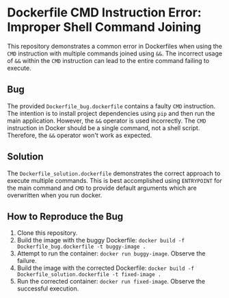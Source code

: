 # Dockerfile CMD Instruction Error: Improper Shell Command Joining

This repository demonstrates a common error in Dockerfiles when using the `CMD` instruction with multiple commands joined using `&&`.  The incorrect usage of `&&` within the `CMD` instruction can lead to the entire command failing to execute. 

## Bug
The provided `Dockerfile_bug.dockerfile` contains a faulty `CMD` instruction. The intention is to install project dependencies using `pip` and then run the main application. However, the `&&` operator is used incorrectly. The `CMD` instruction in Docker should be a single command, not a shell script. Therefore, the `&&` operator won't work as expected.

## Solution
The `Dockerfile_solution.dockerfile` demonstrates the correct approach to execute multiple commands. This is best accomplished using `ENTRYPOINT` for the main command and `CMD` to provide default arguments which are overwritten when you run docker. 

## How to Reproduce the Bug
1.  Clone this repository.
2. Build the image with the buggy Dockerfile: `docker build -f Dockerfile_bug.dockerfile -t buggy-image .`
3. Attempt to run the container: `docker run buggy-image`. Observe the failure.
4. Build the image with the corrected Dockerfile: `docker build -f Dockerfile_solution.dockerfile -t fixed-image .`
5. Run the corrected container: `docker run fixed-image`. Observe the successful execution.